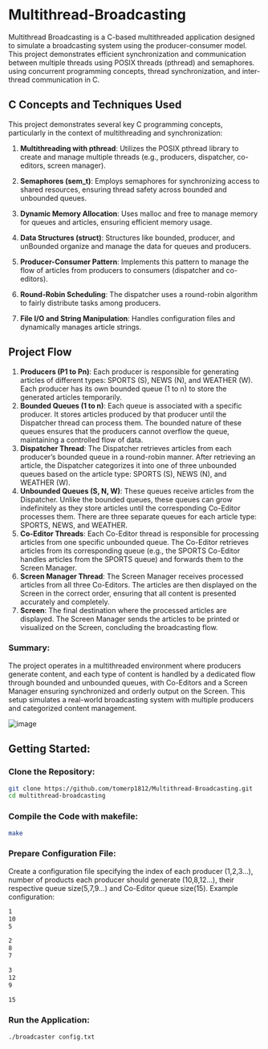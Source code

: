 # Multithread-Broadcasting
Multithread Broadcasting is a C-based multithreaded application designed to simulate a broadcasting system using the producer-consumer model.
This project demonstrates efficient synchronization and communication between multiple threads using POSIX threads (pthread) and semaphores. using concurrent programming concepts, thread synchronization, and inter-thread communication in C.

## C Concepts and Techniques Used
This project demonstrates several key C programming concepts, particularly in the context of multithreading and synchronization:

1. **Multithreading with pthread**:
Utilizes the POSIX pthread library to create and manage multiple threads (e.g., producers, dispatcher, co-editors, screen manager).

2. **Semaphores (sem_t)**:
Employs semaphores for synchronizing access to shared resources, ensuring thread safety across bounded and unbounded queues.

3. **Dynamic Memory Allocation**:
Uses malloc and free to manage memory for queues and articles, ensuring efficient memory usage.

4. **Data Structures (struct)**:
Structures like bounded, producer, and unBounded organize and manage the data for queues and producers.

5. **Producer-Consumer Pattern**:
Implements this pattern to manage the flow of articles from producers to consumers (dispatcher and co-editors).

6. **Round-Robin Scheduling**:
The dispatcher uses a round-robin algorithm to fairly distribute tasks among producers.

7. **File I/O and String Manipulation**:
Handles configuration files and dynamically manages article strings.

## Project Flow
1. **Producers (P1 to Pn)**:
Each producer is responsible for generating articles of different types: SPORTS (S), NEWS (N), and WEATHER (W).
Each producer has its own bounded queue (1 to n) to store the generated articles temporarily.
2. **Bounded Queues (1 to n)**:
Each queue is associated with a specific producer. It stores articles produced by that producer until the Dispatcher thread can process them.
The bounded nature of these queues ensures that the producers cannot overflow the queue, maintaining a controlled flow of data.
3. **Dispatcher Thread**:
The Dispatcher retrieves articles from each producer’s bounded queue in a round-robin manner.
After retrieving an article, the Dispatcher categorizes it into one of three unbounded queues based on the article type: SPORTS (S), NEWS (N), and WEATHER (W).
4. **Unbounded Queues (S, N, W)**:
These queues receive articles from the Dispatcher. Unlike the bounded queues, these queues can grow indefinitely as they store articles until the corresponding Co-Editor processes them.
There are three separate queues for each article type: SPORTS, NEWS, and WEATHER.
5. **Co-Editor Threads**:
Each Co-Editor thread is responsible for processing articles from one specific unbounded queue.
The Co-Editor retrieves articles from its corresponding queue (e.g., the SPORTS Co-Editor handles articles from the SPORTS queue) and forwards them to the Screen Manager.
6. **Screen Manager Thread**:
The Screen Manager receives processed articles from all three Co-Editors.
The articles are then displayed on the Screen in the correct order, ensuring that all content is presented accurately and completely.
7. **Screen**:
The final destination where the processed articles are displayed.
The Screen Manager sends the articles to be printed or visualized on the Screen, concluding the broadcasting flow.

### Summary:
The project operates in a multithreaded environment where producers generate content, and each type of content is handled by a dedicated flow through bounded and unbounded queues, with Co-Editors and a Screen Manager ensuring synchronized and orderly output on the Screen. This setup simulates a real-world broadcasting system with multiple producers and categorized content management.

![image](https://github.com/user-attachments/assets/126987e5-ca39-44b4-b326-49251d210841)

## Getting Started:
### Clone the Repository:
```bash
git clone https://github.com/tomerp1812/Multithread-Broadcasting.git
cd multithread-broadcasting
```

### Compile the Code with makefile:
```bash
make
```

### Prepare Configuration File:
Create a configuration file specifying the index of each producer (1,2,3...), number of products each producer should generate (10,8,12...), their respective queue size(5,7,9...)
and Co-Editor queue size(15).
Example configuration:
```bash
1
10
5

2
8
7

3
12
9

15
```

### Run the Application:

```bash
./broadcaster config.txt
```
